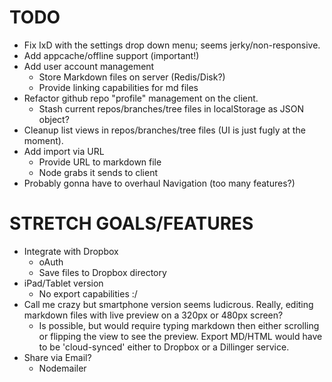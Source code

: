 TODO
==

- Fix IxD with the settings drop down menu; seems jerky/non-responsive.
- Add appcache/offline support (important!)
- Add user account management
    - Store Markdown files on server (Redis/Disk?)
    - Provide linking capabilities for md files
- Refactor github repo "profile" management on the client.
    - Stash current repos/branches/tree files in localStorage as JSON object?
- Cleanup list views in repos/branches/tree files (UI is just fugly at the moment).
- Add import via URL
    - Provide URL to markdown file
    - Node grabs it sends to client
- Probably gonna have to overhaul Navigation (too many features?)


STRETCH GOALS/FEATURES
==

- Integrate with Dropbox 
    - oAuth
    - Save files to Dropbox directory
- iPad/Tablet version
    - No export capabilities :/
- Call me crazy but smartphone version seems ludicrous.  Really, editing markdown files with live preview on a 320px or 480px screen?
    - Is possible, but would require typing markdown then either scrolling or flipping the view to see the preview. Export MD/HTML would have to be 'cloud-synced' either to Dropbox or a Dillinger service.
- Share via Email?
    - Nodemailer